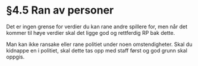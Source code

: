 # §4.5 Ran av personer

Det er ingen grense for verdier du kan rane andre spillere for, men når det kommer til høye verdier skal det ligge god og rettferdig RP bak dette.

Man kan ikke ransake eller rane politiet under noen omstendigheter. Skal du kidnappe en i politiet, skal dette tas opp med staff først og god grunn skal oppgis.
